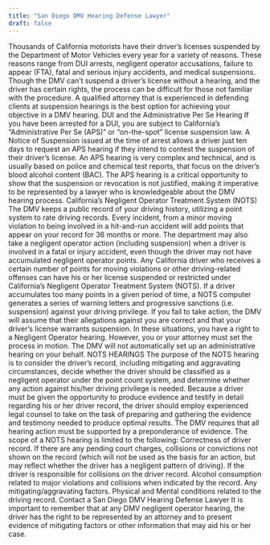 ```yaml
---
title: "San Diego DMV Hearing Defense Lawyer"
draft: false
---
```

Thousands of California motorists have their driver’s licenses suspended by the Department of Motor Vehicles every year for a variety of reasons. These reasons range from DUI arrests, negligent operator accusations, failure to appear (FTA), fatal and serious injury accidents, and medical suspensions. Though the DMV can’t suspend a driver’s license without a hearing, and the driver has certain rights, the process can be difficult for those not familiar with the procedure. A qualified attorney that is experienced in defending clients at suspension hearings is the best option for achieving your objective in a DMV hearing.
DUI and the Administrative Per Se Hearing
If you have been arrested for a DUI, you are subject to California’s “Administrative Per Se (APS)” or “on-the-spot” license suspension law. A Notice of Suspension issued at the time of arrest allows a driver just ten days to request an APS hearing if they intend to contest the suspension of their driver’s license. An APS hearing is very complex and technical, and is usually based on police and chemical test reports, that focus on the driver’s blood alcohol content (BAC). The APS hearing is a critical opportunity to show that the suspension or revocation is not justified, making it imperative to be represented by a lawyer who is knowledgeable about the DMV hearing process.
California’s Negligent Operator Treatment System (NOTS)
The DMV keeps a public record of your driving history, utilizing a point system to rate driving records. Every incident, from a minor moving violation to being involved in a hit-and-run accident will add points that appear on your record for 36 months or more. The department may also take a negligent operator action (including suspension) when a driver is involved in a fatal or injury accident, even though the driver may not have accumulated negligent operator points. Any California driver who receives a certain number of points for moving violations or other driving-related offenses can have his or her license suspended or restricted under California’s Negligent Operator Treatment System (NOTS). If a driver accumulates too many points in a given period of time, a NOTS computer generates a series of warning letters and progressive sanctions (i.e. suspension) against your driving privilege. If you fail to take action, the DMV will assume that their allegations against you are correct and that your driver’s license warrants suspension. In these situations, you have a right to a Negligent Operator hearing. However, you or your attorney must set the process in motion. The DMV will not automatically set up an administrative hearing on your behalf.
NOTS HEARINGS
The purpose of the NOTS hearing is to consider the driver’s record, including mitigating and aggravating circumstances, decide whether the driver should be classified as a negligent operator under the point count system, and determine whether any action against his/her driving privilege is needed. Because a driver must be given the opportunity to produce evidence and testify in detail regarding his or her driver record, the driver should employ experienced legal counsel to take on the task of preparing and gathering the evidence and testimony needed to produce optimal results. The DMV requires that all hearing action must be supported by a preponderance of evidence. The scope of a NOTS hearing is limited to the following:
Correctness of driver record.
If there are any pending court charges, collisions or convictions not shown on the record (which will not be used as the basis for an action, but may reflect whether the driver has a negligent pattern of driving).
If the driver is responsible for collisions on the driver record.
Alcohol consumption related to major violations and collisions when indicated by the record.
Any mitigating/aggravating factors.
Physical and Mental conditions related to the driving record.
Contact a San Diego DMV Hearing Defense Lawyer
It is important to remember that at any DMV negligent operator hearing, the driver has the right to be represented by an attorney and to present evidence of mitigating factors or other information that may aid his or her case.
